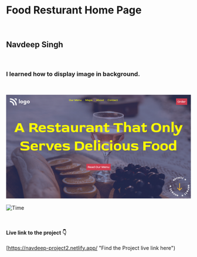# Food Resturant Home Page

<br>

## Navdeep Singh

<br>

### I learned how to display image in background.

<br>

![Food Resturant Home Page](./2.png)

![Time](https://img.shields.io/badge/TIme-1--2%20Hours-brightgreen "Time taken to do this project")

<br>

#### Live link to the project 👇

[https://navdeep-project2.netlify.app/ "Find the Project live link here")
<br>
